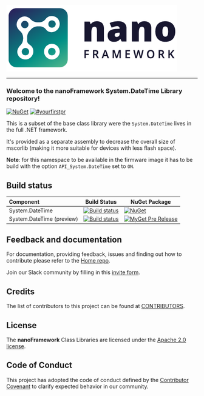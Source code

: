 ![nanoFramework logo](https://github.com/nanoframework/Home/blob/master/resources/logo/nanoFramework-repo-logo.png)

-----

### Welcome to the **nanoFramework** System.DateTime Library repository!

[![NuGet](https://img.shields.io/nuget/dt/nanoFramework.System.DateTime.svg)]() [![#yourfirstpr](https://img.shields.io/badge/first--timers--only-friendly-blue.svg)](https://github.com/nanoframework/Home/blob/master/CONTRIBUTING.md)

This is a subset of the base class library were the `System.DateTime` lives in the full .NET framework.

It's provided as a separate assembly to decrease the overall size of mscorlib (making it more suitable for devices with less flash space).

**Note**: for this namespace to be available in the firmware image it has to be build with the option `API_System.DateTime` set to `ON`.

## Build status

| Component | Build Status | NuGet Package |
|:-|---|---|
| System.DateTime | [![Build status](https://ci.appveyor.com/api/projects/status/5b37qa4h0o2ci3db/branch/master?svg=true)](https://ci.appveyor.com/project/nfbot/lib-System.DateTime/branch/master) | [![NuGet](https://img.shields.io/nuget/vpre/nanoFramework.System.DateTime.svg)](https://www.nuget.org/packages/nanoFramework.System.DateTime/)  |
| System.DateTime (preview) | [![Build status](https://ci.appveyor.com/api/projects/status/5b37qa4h0o2ci3db?svg=true)](https://ci.appveyor.com/project/nfbot/lib-System.DateTime) | [![MyGet Pre Release](https://img.shields.io/myget/nanoframework-dev/vpre/nanoFramework.System.DateTime.svg)](https://www.myget.org/feed/nanoframework-dev/package/nuget/nanoFramework.System.DateTime) |


## Feedback and documentation

For documentation, providing feedback, issues and finding out how to contribute please refer to the [Home repo](https://github.com/nanoframework/Home).

Join our Slack community by filling in this [invite form](https://nanoframework.wordpress.com/slack-invite-form/).


## Credits

The list of contributors to this project can be found at [CONTRIBUTORS](https://github.com/nanoframework/Home/blob/master/CONTRIBUTORS.md).


## License

The **nanoFramework** Class Libraries are licensed under the [Apache 2.0 license](http://www.apache.org/licenses/LICENSE-2.0).


## Code of Conduct
This project has adopted the code of conduct defined by the [Contributor Covenant](http://contributor-covenant.org/)
to clarify expected behavior in our community.
